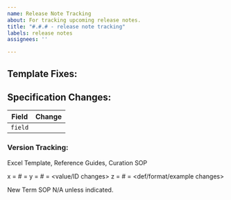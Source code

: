 ```yaml
---
name: Release Note Tracking
about: For tracking upcoming release notes.
title: "#.#.# - release note tracking"
labels: release notes
assignees: ''

---
```


## Template Fixes:


## Specification Changes:

| Field | Change |
| --- | --- |
| `field` |  |

### Version Tracking:
Excel Template, Reference Guides, Curation SOP

x = # = <field changes>
y = # = <value/ID changes>
z = # = <def/format/example changes>

New Term SOP N/A unless indicated.
